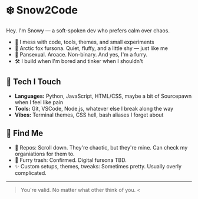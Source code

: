 # ❄️ Snow2Code

Hey. I'm Snowy — a soft-spoken dev who prefers calm over chaos.

- 🧊 I mess with code, tools, themes, and small experiments
- 🦊 Arctic fox fursona. Quiet, fluffy, and a little shy — just like me
- 🌈 Pansexual. Aroace. Non-binary. And yes, I'm a furry.
- 🛠️ I build when I'm bored and tinker when I shouldn't

## 🔧 Tech I Touch
- **Languages:** Python, JavaScript, HTML/CSS, maybe a bit of Sourcepawn when I feel like pain
- **Tools:** Git, VSCode, Node.js, whatever else I break along the way
- **Vibes:** Terminal themes, CSS hell, bash aliases I forget about

## 🔗 Find Me
- 📂 Repos: Scroll down. They're chaotic, but they're mine. Can check my organiations for them to.
- 🐾 Furry trash: Confirmed. Digital fursona TBD.
- ✨ Custom setups, themes, tweaks: Sometimes pretty. Usually overly complicated.

---

> You're valid. No matter what other think of you. <
